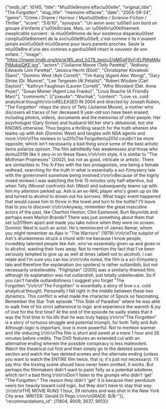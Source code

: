 {"tmdb_id": 10145, "title": "M\u00e9moire effac\u00e9e", "original_title": "The Forgotten", "slug_title": "memoire-effacee", "date": "2004-09-24", "genre": "Crime / Drame / Horreur / Myst\u00e8re / Science-Fiction / Thriller", "score": "5.6/10", "synopsis": "Un avion avec \u00e0 son bord un groupe d'enfants s'\u00e9crase. Mais, un \u00e9v\u00e9nement inexplicable survient : la m\u00e9moire de leur existence dispara\u00eet compl\u00e8tement de la soci\u00e9t\u00e9, c'est comme s'ils n'avaient jamais exist\u00e9 m\u00eame pour leurs parents proches. Seule la m\u00e8re d'une des victimes a gard\u00e9 intact le souvenir de son enfant..", "image": "https://image.tmdb.org/t/p/w185_and_h278_bestv2/qMGgF9vFrELPMgMAyPtMuksIQKE.jpg", "actors": ["Julianne Moore (Telly Paretta)", "Anthony Edwards (Jim Paretta)", "Jessica Hecht (Eliot)", "Christopher Kovaleski (Sam)", "Dominic West (Ash Correll)", "Tim Kang (Agent Alec Wong)", "Gary Sinise (Dr. Munce)", "Lee Tergesen (Al Petalis)", "Robert Wisdom (Carl Dayton)", "Kathryn Faughnan (Lauren Correll)", "Alfre Woodard (Det. Anne Pope)", "Susan Misner (Agent Lisa Franks)", "Linus Roache (A Friendly Man)"], "comments": [{"pseudo": "Wuchak", "content": "Love vs. cold analytical thought\r\n\r\nRELEASED IN 2004 and directed by Joseph Ruben, \"The Forgotten\" relays the story of Telly (Julianne Moore), a mother who discovers all traces of her deceased 9 year-old son have been erased, including photos, videos, documents and the memories of other people. Her psychologist (Gary Sinise) and husband tell her she's delusional, but she KNOWS otherwise. Thus begins a thrilling search for the truth wherein she teams-up with Ash (Dominic West) and tangles with NSA agents and more.\r\n\r\nThe reviews to \u201cThe Forgotten\u201d couldn't be more opposite, which isn't necessarily a bad thing since some of the best artistic items polarize opinion. The film admittedly has weaknesses and those who don\u2019t like it zero-in on these flaws.\r\n\r\nIn style, it is similar to \"The Mothman Prophesies\" (2002), but not as good, intricate or artistic. There are similarities to The X-Files with the two protagonists, one being a female redhead, searching for the truth in what is essentially a sci-fi/mystery tale with the government somehow being involved.\r\n\r\nBecause of the highly mixed reviews I was watching the first 15 minutes only half-attentive, but when Telly (Moore) confronts Ash (West) and subsequently teams-up with him my attention perked up. Ash is an ex-NHL player who's given up on life and turned to alcohol to drown out his sorrows. What tragic event happened that would cause him to throw in the towel and turn to the bottle? I'll leave that to you to discover.\r\n\r\nAnyway, remember the great masculine actors of the past, like Charlton Heston, Clint Eastwood, Burt Reynolds and perhaps even Marlon Brando? There was just something about them that set \u2019em apart and made you take notice when they were on screen. Dominic West is such an actor. He's reminiscent of James Remar, whom you might remember as Ajax in \"The Warriors\" (1979).\r\n\r\nThe subplot of Ash's drunkenness struck a chord with me because I know people, incredibly talented people like Ash, who've essentially given up and given in to alcohol, wasting their lives away. Not to mention the fact that I've been seriously tempted to give up as well at times (albeit not to alcohol). I can relate and I'm sure you can too.\r\n\r\nAs noted, the film is a sci-fi/mystery tale and therefore the explanation (no spoilers) is rather outlandish, but not necessarily unbelievable. \"Flightplan\" (2005) was a similarly-themed film; although its explanation was not outlandish, just totally unbelievable. So if you can't handle outlandishness I suggest you forget \"The Forgotten.\"\r\n\r\n\"The Forgotten\" is essentially a story of love v.s. cold analytical thought. Personally I fall right in the middle between these two dynamics. This conflict is what made the character of Spock so fascinating. Remember the Star Trek episode \"This Side of Paradise\" where he was able to walk free of his strict adherence to logic and experience the warmth & joy of love for the first time? At the end of the episode he sadly states that it was the first time in his life that he was truly happy.\r\n\r\n\"The Forgotten\" is a story of tortuous struggle and potential triumph, for both Telly and Ash. Although logic is important, love is more powerful. Not to mention warmer and life-inducing.\r\n\r\nThe film is short and sweet at a mere 1 hour and 26 minutes before credits. The DVD features an extended cut with an alternative ending wherein the possible conspiracy is less malevolent. Watch the theatrical cut first and then simply go to the deleted scenes section and watch the two deleted scenes and the alternate ending (unless you want to watch the ENTIRE film twice, that is; it's just not necessary). I'll say this: the kissing scene should have never been omitted. It works. But perhaps the filmmakers didn't want to paint Telly as a potential adulterer, which isn't a bad thing.\r\n\r\nDon't listen to the grumps who didn't 'get' \"The Forgotten.\" The reason they didn't 'get' it is because their pendulum veers too heavily toward cold logic, but they don't have to stay that way. :)\r\n\r\nTHE MOVIE RUNS 1 hour, 39 minutes and was shot in the New York City area. WRITER: Gerald Di Pego.\r\n\r\nGRADE: B/B-"}], "recommandations_id": [11804, 9009, 2637, 9913]}